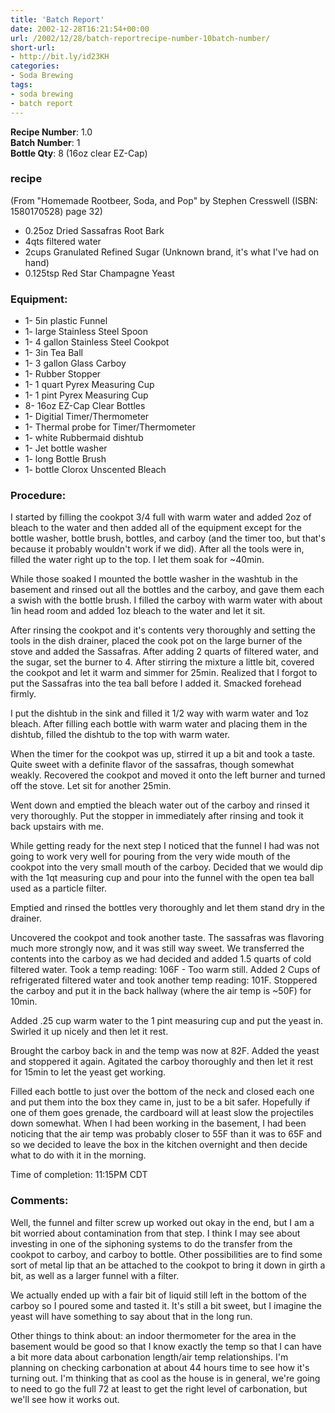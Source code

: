 ```yaml
---
title: 'Batch Report'
date: 2002-12-28T16:21:54+00:00
url: /2002/12/28/batch-reportrecipe-number-10batch-number/
short-url:
- http://bit.ly/id23KH
categories:
- Soda Brewing
tags:
- soda brewing
- batch report
---
```

**Recipe Number**: 1.0</br>
**Batch Number**: 1</br>
**Bottle Qty**: 8 (16oz clear EZ-Cap)

### recipe

(From "Homemade Rootbeer, Soda, and Pop" by Stephen Cresswell (ISBN: 1580170528) page 32)

- 0.25oz Dried Sassafras Root Bark
- 4qts filtered water
- 2cups Granulated Refined Sugar (Unknown brand, it's what I've had on hand)
- 0.125tsp Red Star Champagne Yeast

### Equipment:

- 1- 5in plastic Funnel
- 1- large Stainless Steel Spoon
- 1- 4 gallon Stainless Steel Cookpot
- 1- 3in Tea Ball
- 1- 3 gallon Glass Carboy
- 1- Rubber Stopper
- 1- 1 quart Pyrex Measuring Cup
- 1- 1 pint Pyrex Measuring Cup
- 8- 16oz EZ-Cap Clear Bottles
- 1- Digitial Timer/Thermometer
- 1- Thermal probe for Timer/Thermometer
- 1- white Rubbermaid dishtub
- 1- Jet bottle washer
- 1- long Bottle Brush
- 1- bottle Clorox Unscented Bleach

### Procedure:

I started by filling the cookpot 3/4 full with warm water and added 2oz of bleach to the water and then added all of the equipment except for the bottle washer, bottle brush, bottles, and carboy (and the timer too, but that's because it probably wouldn't work if we did). After all the tools were in, filled the water right up to the top. I let them soak for ~40min.

While those soaked I mounted the bottle washer in the washtub in the basement and rinsed out all the bottles and the carboy, and gave them each a swish with the bottle brush. I filled the carboy with warm water with about 1in head room and added 1oz bleach to the water and let it sit.

After rinsing the cookpot and it's contents very thoroughly and setting the tools in the dish drainer, placed the cook pot on the large burner of the stove and added the Sassafras. After adding 2 quarts of filtered water, and the sugar, set the burner to 4. After stirring the mixture a little bit, covered the cookpot and let it warm and simmer for 25min. Realized that I forgot to put the Sassafras into the tea ball before I added it. Smacked forehead firmly.

I put the dishtub in the sink and filled it 1/2 way with warm water and 1oz bleach. After filling each bottle with warm water and placing them in the dishtub, filled the dishtub to the top with warm water.

When the timer for the cookpot was up, stirred it up a bit and took a taste. Quite sweet with a definite flavor of the sassafras, though somewhat weakly. Recovered the cookpot and moved it onto the left burner and turned off the stove. Let sit for another 25min.

Went down and emptied the bleach water out of the carboy and rinsed it very thoroughly. Put the stopper in immediately after rinsing and took it back upstairs with me.

While getting ready for the next step I noticed that the funnel I had was not going to work very well for pouring from the very wide mouth of the cookpot into the very small mouth of the carboy. Decided that we would dip with the 1qt measuring cup and pour into the funnel with the open tea ball used as a particle filter.

Emptied and rinsed the bottles very thoroughly and let them stand dry in the drainer.

Uncovered the cookpot and took another taste. The sassafras was flavoring much more strongly now, and it was still way sweet. We transferred the contents into the carboy as we had decided and added 1.5 quarts of cold filtered water. Took a temp reading: 106F - Too warm still. Added 2 Cups of refrigerated filtered water and took another temp reading: 101F. Stoppered the carboy and put it in the back hallway (where the air temp is ~50F) for 10min.

Added .25 cup warm water to the 1 pint measuring cup and put the yeast in. Swirled it up nicely and then let it rest.

Brought the carboy back in and the temp was now at 82F. Added the yeast and stoppered it again. Agitated the carboy thoroughly and then let it rest for 15min to let the yeast get working.

Filled each bottle to just over the bottom of the neck and closed each one and put them into the box they came in, just to be a bit safer. Hopefully if one of them goes grenade, the cardboard will at least slow the projectiles down somewhat. When I had been working in the basement, I had been noticing that the air temp was probably closer to 55F than it was to 65F and so we decided to leave the box in the kitchen overnight and then decide what to do with it in the morning.

Time of completion: 11:15PM CDT

### Comments:

Well, the funnel and filter screw up worked out okay in the end, but I am a bit worried about contamination from that step. I think I may see about investing in one of the siphoning systems to do the transfer from the cookpot to carboy, and carboy to bottle. Other possibilities are to find some sort of metal lip that an be attached to the cookpot to bring it down in girth a bit, as well as a larger funnel with a filter.

We actually ended up with a fair bit of liquid still left in the bottom of the carboy so I poured some and tasted it. It's still a bit sweet, but I imagine the yeast will have something to say about that in the long run.

Other things to think about: an indoor thermometer for the area in the basement would be good so that I know exactly the temp so that I can have a bit more data about carbonation length/air temp relationships. I'm planning on checking carbonation at about 44 hours time to see how it's turning out. I'm thinking that as cool as the house is in general, we're going to need to go the full 72 at least to get the right level of carbonation, but we'll see how it works out.